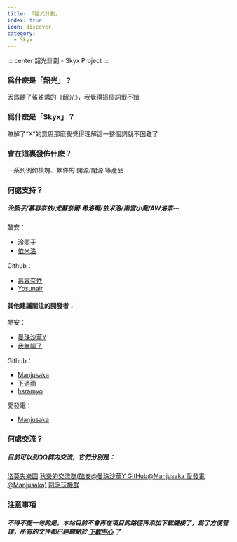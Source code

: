 ```yaml
---
title: 「韶光計劃」
index: true
icon: discover
category:
  - Skyx
---
```


::: center
韶光計劃 - Skyx Project
:::

### 爲什麽是「韶光」？
因爲聽了鯊鯊醬的《韶光》，我覺得這個詞很不錯

### 爲什麽是「Skyx」？
瞭解了“X”的意思那麽我覺得理解這一整個詞就不困難了

### 會在這裏發佈什麽？
一系列例如模塊、軟件的 開源/閉源 等產品

### 何處支持？

##### 泠熙子/慕容奈依/尤蘇奈爾·希洛爾/依米洛/南宮小喬/AW洛柰···
酷安：
 - [泠熙子](https://www.coolapk.com/u/18208176)
 - [依米洛](https://www.coolapk.com/u/22963695)

Github：
 - [慕容奈依](https://github.com/Murong-Naiyi)
 - [Yosunair](https://github.com/Yosunair)

#### 其他建議關注的開發者：

酷安：
 - [曼珠沙華Y](http://www.coolapk.com/u/7162697)
 - [我無聊了](http://www.coolapk.com/u/19926645)

Github：
 - [Manjusaka](https://github.com/ManjusakaY)
 - [下過雨](https://github.com/liyw0205)
 - [hsramyo](https://github.com/hsramyo)

愛發電：
 - [Manjusaka](https://afdian.net/a/ManjusakaY)

### 何處交流？

##### 目前可以到QQ群内交流，它們分別是：
[洛莫失樂園](https://qm.qq.com/cgi-bin/qm/qr?_wv=1027&k=gttTe6WnW3aR7S1jbtgIlMwU_LIje9uv&authKey=aC9f7HnB4Hl6f3p3s7NwjuuqHxHeCn%2BFg%2F7hRruwChQ5AdwR7VBW%2Fc3hifKnjK7x&noverify=0&group_code=1059078799)
[秋樂的交流群(酷安@曼珠沙華Y GitHub@Manjusaka 愛發電@Manjusaka)](https://qm.qq.com/cgi-bin/qm/qr?_wv=1027&k=gjyTgkVN1nvQbsRlslLLrwP5ahaBwh_V&authKey=3cMnoWI14ckE9en76%2Fq5FfSFe6kYGVa8sopVo9kQyXXV2%2FD11IE5Wf9Lns2H9amN&noverify=0&group_code=647299031)
[叼毛玩機群](https://qm.qq.com/cgi-bin/qm/qr?_wv=1027&k=T_RegMEeqPFMorFACsU4RGBoUujTBAsn&authKey=lic7uGu8TqWBLQnhWuGIrcP3Bw5%2B8setzxv54VTr3SiWF3gHeaNRRv7%2BKY9IQXBs&noverify=0&group_code=806889171)


### 注意事項
##### 不得不提一句的是，本站目前不會再在項目的路徑再添加下載鏈接了，爲了方便管理，所有的文件都已經歸納於 [下載中心](/file.html) 了